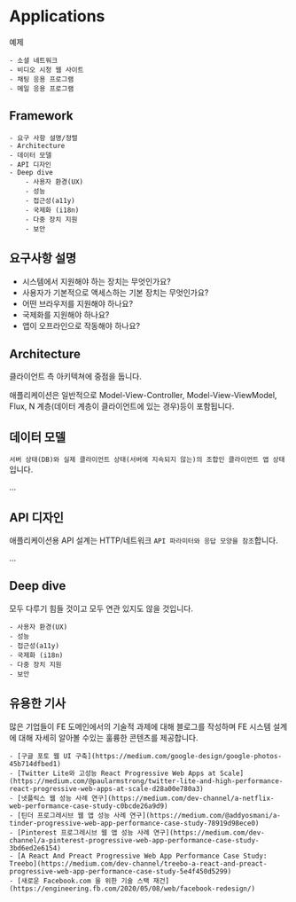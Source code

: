 # Applications #

예제

    - 소셜 네트워크
    - 비디오 시청 웹 사이트
    - 채팅 응용 프로그램
    - 메일 응용 프로그램

## Framework ##

    - 요구 사항 설명/정렬
    - Architecture
    - 데이터 모델
    - API 디자인
    - Deep dive
        - 사용자 환경(UX)
        - 성능
        - 접근성(a11y)
        - 국제화 (i18n)
        - 다중 장치 지원
        - 보안

## 요구사항 설명 ##

- 시스템에서 지원해야 하는 장치는 무엇인가요?  
- 사용자가 기본적으로 액세스하는 기본 장치는 무엇인가요?
- 어떤 브라우저를 지원해야 하나요?  
- 국제화를 지원해야 하나요?
- 앱이 오프라인으로 작동해야 하나요?

## Architecture ##

클라이언트 측 아키텍쳐에 중점을 둡니다.  

애플리케이션은 일반적으로 Model-View-Controller, Model-View-ViewModel, Flux, N 계층(데이터 계층이 클라이언트에 있는 경우)등이 포함됩니다.  

## 데이터 모델 ##

`서버 상태(DB)와 실제 클라이언트 상태(서버에 지속되지 않는)의 조합인 클라이언트 앱 상태`입니다.

...

## API 디자인 ##

애플리케이션용 API 설계는 HTTP/네트워크 `API 파라미터와 응답 모양을 참조`합니다.  

...

## Deep dive ##

모두 다루기 힘들 것이고 모두 연관 있지도 않을 것입니다.

    - 사용자 환경(UX)
    - 성능
    - 접근성(a11y)
    - 국제화 (i18n)
    - 다중 장치 지원
    - 보안

## 유용한 기사 ##

많은 기업들이 FE 도메인에서의 기술적 과제에 대해 블로그를 작성하며 FE 시스템 설계에 대해 자세히 알아볼 수있는 훌륭한 콘텐츠를 제공합니다.

    - [구글 포토 웹 UI 구축](https://medium.com/google-design/google-photos-45b714dfbed1)
    - [Twitter Lite와 고성능 React Progressive Web Apps at Scale](https://medium.com/@paularmstrong/twitter-lite-and-high-performance-react-progressive-web-apps-at-scale-d28a00e780a3)
    - [넷플릭스 웹 성능 사례 연구](https://medium.com/dev-channel/a-netflix-web-performance-case-study-c0bcde26a9d9)
    - [틴더 프로그레시브 웹 앱 성능 사례 연구](https://medium.com/@addyosmani/a-tinder-progressive-web-app-performance-case-study-78919d98ece0)
    - [Pinterest 프로그레시브 웹 앱 성능 사례 연구](https://medium.com/dev-channel/a-pinterest-progressive-web-app-performance-case-study-3bd6ed2e6154)
    - [A React And Preact Progressive Web App Performance Case Study: Treebo](https://medium.com/dev-channel/treebo-a-react-and-preact-progressive-web-app-performance-case-study-5e4f450d5299)
    - [새로운 Facebook.com 을 위한 기술 스택 재건](https://engineering.fb.com/2020/05/08/web/facebook-redesign/)  

